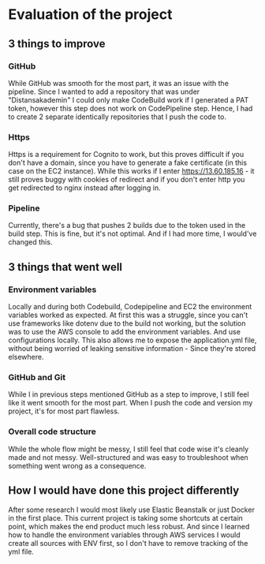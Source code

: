 # Evaluation of the project


## 3 things to improve
### GitHub 
While GitHub was smooth for the most part, it was an issue with the pipeline. Since I wanted to add a repository that was under "Distansakademin" I could only make CodeBuild work if I generated a PAT token, however this step does not work on CodePipeline step.
Hence, I had to create 2 separate identically repositories that I push the code to.
### Https
Https is a requirement for Cognito to work, but this proves difficult if you don't have a domain, since you have to generate a fake certificate (in this case on the EC2 instance).
While this works if I enter https://13.60.185.16 - it still proves buggy with cookies of redirect and if you don't enter http you get redirected to nginx instead after logging in.
### Pipeline  
Currently, there's a bug that pushes 2 builds due to the token used in the build step. This is fine, but it's not optimal. And if I had more time, I would've changed this.

## 3 things that went well

### Environment variables
Locally and during both Codebuild, Codepipeline and EC2 the environment variables worked as expected.
At first this was a struggle, since you can't use frameworks like dotenv due to the build not working, but the solution was to use the AWS console to add the environment variables.
And use configurations locally. This also allows me to expose the application.yml file, without being worried of leaking sensitive information - Since they're stored elsewhere.


### GitHub and Git
While I in previous steps mentioned GitHub as a step to improve, I still feel like it went smooth for the most part. When I push the code and version my project, it's for most part flawless.

### Overall code structure
While the whole flow might be messy, I still feel that code wise it's cleanly made and not messy. Well-structured and was easy to troubleshoot when something went wrong as a consequence.


## How I would have done this project differently
After some research I would most likely use Elastic Beanstalk or just Docker in the first place. This current project is taking some shortcuts at certain point, which makes the end product much less robust.
And since I learned how to handle the environment variables through AWS services I would create all sources with ENV first, so I don't have to remove tracking of the yml file.
